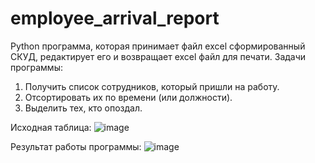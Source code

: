 # employee_arrival_report
Python программа, которая принимает файл excel сформированный СКУД, редактирует его и возвращает excel файл для печати.
Задачи программы:
1. Получить список сотрудников, который пришли на работу.
2. Отсортировать их по времени (или должности).
3. Выделить тех, кто опоздал.

Исходная таблица:
![image](https://user-images.githubusercontent.com/71211957/112327850-97f1de00-8cd7-11eb-8f32-a682611ca04e.png)

Результат работы программы:
![image](https://user-images.githubusercontent.com/71211957/112327952-adff9e80-8cd7-11eb-883e-4d0b7285914f.png)

